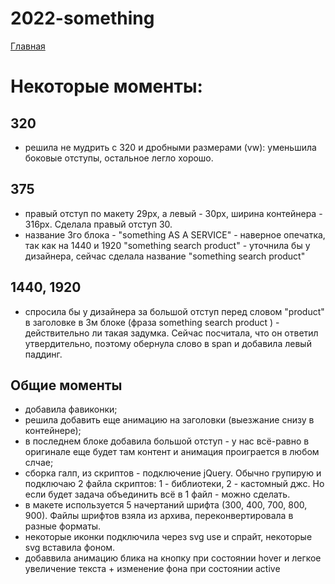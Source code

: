 # 2022-something

<a href="https://lia5.github.io/2022-something/assets/">Главная</a>

# Некоторые моменты:
## 320
- решила не мудрить с 320 и дробными размерами (vw): уменьшила боковые отступы, остальное легло хорошо.
## 375
- правый отступ по макету 29рх, а левый - 30рх, ширина контейнера - 316рх.
Сделала правый отступ 30.
- название 3го блока - "something AS A SERVICE" - наверное опечатка, так как на 1440 и 1920 "something search product" - уточнила бы у дизайнера, сейчас сделала название "something search product"

## 1440, 1920
- спросила бы у дизайнера за большой отступ перед словом "product" в заголовке в 3м блоке (фраза something search product ) - действительно ли такая задумка. Сейчас посчитала, что он ответил утвердительно, поэтому обернула слово в span и добавила левый паддинг.

## Общие моменты
- добавила фавиконки;
- решила добавить еще анимацию на заголовки (выезжание снизу в контейнере);
- в последнем блоке добавила большой отступ - у нас всё-равно в оригинале еще будет там контент и анимация проиграется в любом слчае;
- сборка галп, из скриптов - подключение jQuery. Обычно групирую и подключаю 2 файла скриптов: 1 - библиотеки, 2 - кастомный джс. Но если будет задача объединить всё в 1 файл - можно сделать.
- в макете используется 5 начертаний шрифта (300, 400, 700, 800, 900). Файлы шрифтов взяла из архива, переконвертировала в разные форматы.
- некоторые иконки подключила через svg use и спрайт, некоторые svg вставила фоном.
- добаввила анимацию блика на кнопку при состоянии hover и легкое увеличение текста + изменение фона при состоянии active